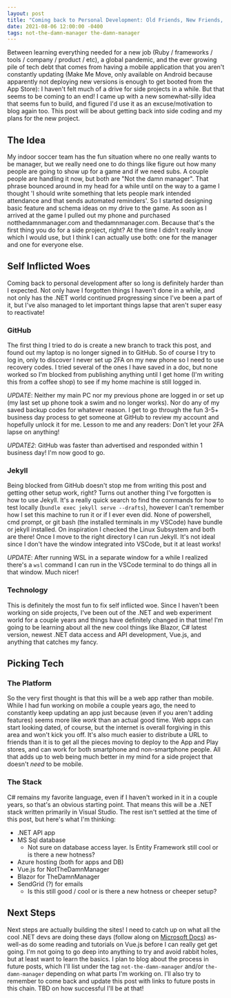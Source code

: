 ```yaml
---
layout: post
title: "Coming back to Personal Development: Old Friends, New Friends, and Authentication Woes"
date: 2021-08-06 12:00:00 -0400
tags: not-the-damn-manager the-damn-manager
---
```

Between learning everything needed for a new job (Ruby / frameworks / tools / company / product / etc), a global pandemic, and the ever growing pile of tech debt that comes from having a mobile application that you aren't constantly updating (Make Me Move, only available on Android because apparently not deploying new versions is enough to get booted from the App Store): I haven't felt much of a drive for side projects in a while. But that seems to be coming to an end! I came up with a new somewhat-silly idea that seems fun to build, and figured I'd use it as an excuse/motivation to blog again too. This post will be about getting back into side coding and my plans for the new project.

## The Idea
My indoor soccer team has the fun situation where no one really wants to be manager, but we really need one to do things like figure out how many people are going to show up for a game and if we need subs. A couple people are handling it now, but both are "Not the damn manager". That phrase bounced around in my head for a while until on the way to a game I thought 'I should write something that lets people mark intended attendance and that sends automated reminders'. So I started designing basic feature and schema ideas on my drive to the game. As soon as I arrived at the game I pulled out my phone and purchased notthedamnmanager.com and thedamnmanager.com. Because that's the first thing you do for a side project, right? At the time I didn't really know which I would use, but I think I can actually use both: one for the manager and one for everyone else.

## Self Inflicted Woes
Coming back to personal development after so long is definitely harder than I expected. Not only have I forgotten things I haven't done in a while, and not only has the .NET world continued progressing since I've been a part of it, but I've also managed to let important things lapse that aren't super easy to reactivate!

### GitHub
The first thing I tried to do is create a new branch to track this post, and found out my laptop is no longer signed in to GitHub. So of course I try to log in, only to discover I never set up 2FA on my new phone so I need to use recovery codes. I tried several of the ones I have saved in a doc, but none worked so I'm blocked from publishing anything until I get home (I'm writing this from a coffee shop) to see if my home machine is still logged in.

_UPDATE_: Neither my main PC nor my previous phone are logged in or set up (my last set up phone took a swim and no longer works). Nor do any of my saved backup codes for whatever reason. I get to go through the fun 3-5+ business day process to get someone at GitHub to review my account and hopefully unlock it for me. Lesson to me and any readers: Don't let your 2FA lapse on anything!

_UPDATE2_: GitHub was faster than advertised and responded within 1 business day! I'm now good to go.

### Jekyll
Being blocked from GitHub doesn't stop me from writing this post and getting other setup work, right? Turns out another thing I've forgotten is how to use Jekyll. It's a really quick search to find the commands for how to test locally (`bundle exec jekyll serve --drafts`), however I can't remember how I set this machine to run it or if I ever even did. None of powershell, cmd prompt, or git bash (the installed terminals in my VSCode) have bundle or jekyll installed. On inspiration I checked the Linux Subsystem and both are there! Once I move to the right directory I can run Jekyll. It's not ideal since I don't have the window integrated into VSCode, but it at least works!

_UPDATE_: After running WSL in a separate window for a while I realized there's a `wsl` command I can run in the VSCode terminal to do things all in that window. Much nicer!

### Technology
This is definitely the most fun to fix self inflicted woe. Since I haven't been working on side projects, I've been out of the .NET and web experiment world for a couple years and things have definitely changed in that time! I'm going to be learning about all the new cool things like Blazor, C# latest version, newest .NET data access and API development, Vue.js, and anything that catches my fancy.

## Picking Tech
### The Platform
So the very first thought is that this will be a web app rather than mobile. While I had fun working on mobile a couple years ago, the need to constantly keep updating an app just because (even if you aren't adding features) seems more like _work_ than an actual good time. Web apps can start looking dated, of course, but the internet is overall forgiving in this area and won't kick you off. It's also much easier to distribute a URL to friends than it is to get all the pieces moving to deploy to the App and Play stores, and can work for both smartphone and non-smartphone people. All that adds up to web being much better in my mind for a side project that doesn't _need_ to be mobile.
### The Stack
C# remains my favorite language, even if I haven't worked in it in a couple years, so that's an obvious starting point. That means this will be a .NET stack written primarily in Visual Studio. The rest isn't settled at the time of this post, but here's what I'm thinking:

* .NET API app
* MS Sql database
    * Not sure on database access layer. Is Entity Framework still cool or is there a new hotness?
* Azure hosting (both for apps and DB)
* Vue.js for NotTheDamnManager
* Blazor for TheDamnManager
* SendGrid (?) for emails
    * Is this still good / cool or is there a new hotness or cheeper setup?

## Next Steps
Next steps are actually building the sites! I need to catch up on what all the cool .NET devs are doing these days (follow along on <a href="https://docs.microsoft.com/en-us/users/hofmadresu-4505/" target="_blank" rel="noopener">Microsoft Docs</a>) as-well-as do some reading and tutorials on Vue.js before I can really get get going. I'm not going to go deep into anything to try and avoid rabbit holes, but at least want to learn the basics. I plan to blog about the process in future posts, which I'll list under the tag `not-the-damn-manager` and/or `the-damn-manager` depending on what parts I'm working on. I'll also try to remember to come back and update this post with links to future posts in this chain. TBD on how successful I'll be at that!
